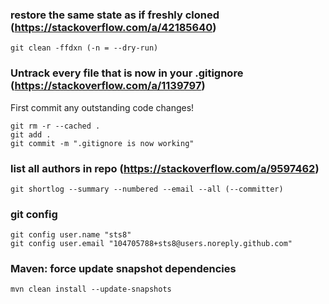 ### restore the same state as if freshly cloned (https://stackoverflow.com/a/42185640)
```
git clean -ffdxn (-n = --dry-run)
```

### Untrack every file that is now in your .gitignore (https://stackoverflow.com/a/1139797)
First commit any outstanding code changes!
```
git rm -r --cached .
git add .
git commit -m ".gitignore is now working"
```

### list all authors in repo (https://stackoverflow.com/a/9597462)
```
git shortlog --summary --numbered --email --all (--committer)
```

### git config
```
git config user.name "sts8"
git config user.email "104705788+sts8@users.noreply.github.com"
```

### Maven: force update snapshot dependencies
```
mvn clean install --update-snapshots
```
